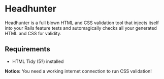# Headhunter

Headhunter is a full blown HTML and CSS validation tool that injects itself into your Rails feature tests and automagically checks all your generated HTML and CSS for validity.

## Requirements

- HTML Tidy (5?) installed

**Notice:** You need a working internet connection to run CSS validation!